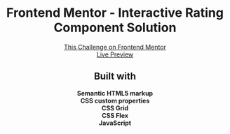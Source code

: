 <h1 align="center">Frontend Mentor - Interactive Rating Component Solution</h1>

<div align="center"><a href="https://www.frontendmentor.io/challenges/interactive-rating-component-koxpeBUmI" target="_blank">This Challenge on Frontend Mentor</a></div>
<div align="center"><a href="https://hiozen.github.io/interactive-rating-component-main/" target="_blank">Live Preview</a></div>

<h2 align="center">Built with</h2>

<div align="center"><b>Semantic HTML5 markup</b></div>
<div align="center"><b>CSS custom properties</b></div>
<div align="center"><b>CSS Grid</b></div>
<div align="center"><b>CSS Flex</b></div>
<div align="center"><b>JavaScript</b></div>
